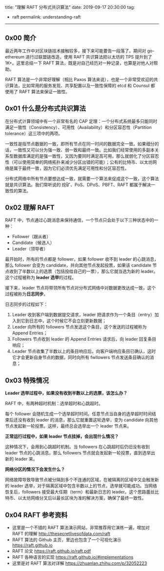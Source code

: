 title: "理解 RAFT 分布式共识算法"
date: 2019-09-17 20:30:00
tag:
- raft
permalink: understanding-raft

---

## 0x00 简介

最近两年工作中对区块链技术接触较多，接下来可能要告一段落了。期间对 go-ethereum 进行过联盟链改造，使用 RAFT 共识算法把以太坊的 TPS 提升到了 1K+。这里总结一下 RAFT 算法，既是对自己经历对一种记录，也算是对他人对帮助。

RAFT 算法是一个非常好理解（相比 Paxos 算法来说），也是一个非常受欢迎的共识算法，比如常用的服务发现、共享配置以及一致性保障的 etcd 和 Counsul 都使用了 RAFT 算法来保证一致性。

## 0x01 什么是分布式共识算法

在分布式计算领域中有一个非常有名的 CAP 定理：一个分布式系统最多只能同时满足一致性（Consistency）、可用性（Availability）和分区容忍性（Partition tolerance）这三项中的两项。

一致性是指节点数据的一致，即所有节点在同一时间的数据完全一致。如果细分的话，一致性又可以分为强一致、弱一致和最终一致。比如我们经常使用的多副本关系型数据库满足的是强一致性，又因为要同时满足高可用，那么就弱化了分区容忍性（可以使用简单的网络拓扑来减少分区出错的可能）；公有的比特币、以太坊网络是属于最终一致，因为它们必须优先满足可用性和分区容忍性。

分布式网络中所有节点要想达成一致，就需要一个算法来促成这个一致，这个算法就是共识算法。我们常听说的 挖矿、PoS、DPoS、PBFT、RAFT 都属于解决一致性的算法。

## 0x02 理解 RAFT

RAFT 中，节点通过心跳消息来保持通信，一个节点只会处于以下三种状态中的一种：
* Follower（跟从者）
* Candidate（候选人）
* Leader（领导者）

最开始时，所有的节点都是 follower，如果 follower 收不到 leader 的心跳消息，那么 follower 会变为 candidate，并向其他节点发起投票，如果该 candidate 节点收到了半数以上的选票（包括投给自己的一票），那么它就当选为新的 leader。这个过程被称为 **leader 选举**的过程。

接下来，leader 节点将带领所有节点对分布式网络中对数据更改达成一致，这个过程被称为**日志同步**。

日志同步的过程如下：
1. Leader 收到客户端到数据提交请求，leader 把请求作为一个条目（entry）加入到它到日志中，这个时候它不会立刻更新数据；
2. Leader 向所有的 followers 节点发送这个条目，这个发送的过程被称为 Append Entries；
3. Followers 节点收到 leader 的 Append Entries 请求后，向 leader 回复条目响应；
4. Leader 节点收集了半数以上的条目响应后，向客户端响应条目已确认，这时它才会更新自身节点的数据，同时向所有 fwllowers 节点发送条目确认的消息；

## 0x03 特殊情况

**Leader 选举过程中，如果没有收到半数以上的选票，该怎么办？**

RAFT 中，有两种超时机制：选举超时和心跳超时。

每个 follower 会随机生成一个选举超时时间。任意节点当自身的选举超时时间结束后还没有收到 leader 的消息，那么它就重置这轮选举，变为 candidate 向其他节点发起新一轮投票。这样，最终总会选举出一个 leader 节点来。

**正常运行过程中，如果 leader 节点挂掉，会出现什么情况？**

这种情况下，会用到心跳超时机制。当 followers 在心跳超时后仍旧没有收到 leader 节点的心跳消息，那么 followers 节点就会发起新一轮投票，直到选举出新的 leader 来。

**网络分区的情况下会发生什么？**

网络故障导致导致节点被分隔到多个不连通的区域，在被隔离的区域中又会触发新的 leader 选举，对于隔离区域中包含半数以上的节点，选举就可能成功。当网络恢复后，followers 接受最大任期（term）和最新日志的 leader。这个思路蕾丝比特币、以太坊网络分叉后以最长区块为准的解决方案，确保了最终一致性。

## 0x04 RAFT 参考资料

* 这里是一个不错的 RAFT 算法演示网站，非常推荐用它演练一遍，增加对 RAFT 的理解 http://thesecretlivesofdata.com/raft
* RAFT 算法的 Github 主页，里边也包含了一个可视化演示 https://raft.github.io
* RAFT 论文 https://raft.github.io/raft.pdf
* RAFT 各种语言的实现 https://raft.github.io/#implementations
* 这里是对 RAFT 算法对详解 https://zhuanlan.zhihu.com/p/32052223